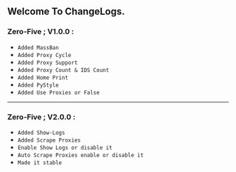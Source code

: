 ## Welcome To ChangeLogs.
### Zero-Five ; V1.0.0 :
* `Added MassBan`
* `Added Proxy Cycle`
* `Added Proxy Support`
* `Added Proxy Count & IDS Count`
* `Added Home Print`
* `Added PyStyle`
* `Added Use Proxies or False`
___
### Zero-Five ; V2.0.0 :
* `Added Show-Logs`
* `Added Scrape Proxies`
* `Enable Show Logs or disable it`
* `Auto Scrape Proxies enable or disable it`
* `Made it stable`
